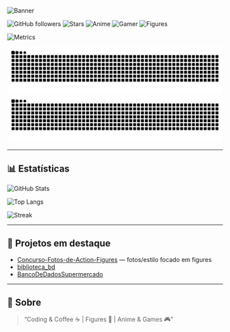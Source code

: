 ![Banner](https://pa1.narvii.com/6333/51f9d6a0e29c8f4ce73f5b80b8be0f3b0593136e_00.gif)

![GitHub followers](https://img.shields.io/github/followers/V1perzin?style=for-the-badge&logo=github)
![Stars](https://img.shields.io/github/stars/V1perzin?affiliations=OWNER&style=for-the-badge)
![Anime](https://img.shields.io/badge/Anime-❤-purple?style=for-the-badge)
![Gamer](https://img.shields.io/badge/Gamer-🎮-blue?style=for-the-badge)
![Figures](https://img.shields.io/badge/Figures-🤖-orange?style=for-the-badge)

![Metrics](https://raw.githubusercontent.com/V1perzin/V1perzin/main/metrics.svg)

<!-- Snake -->
![snake gif](https://raw.githubusercontent.com/V1perzin/V1perzin/output/snake.svg#gh-dark-mode-only)
![snake gif](https://raw.githubusercontent.com/V1perzin/V1perzin/output/snake-dark.svg#gh-light-mode-only)


---

## 📊 Estatísticas

<!-- Stats principais -->
![GitHub Stats](https://github-readme-stats.vercel.app/api?username=V1perzin&show_icons=true&theme=tokyonight&include_all_commits=true&count_private=true)

<!-- Linguagens mais usadas -->
![Top Langs](https://github-readme-stats.vercel.app/api/top-langs/?username=V1perzin&layout=compact&langs_count=8&theme=tokyonight)

<!-- Streak -->
![Streak](https://streak-stats.demolab.com/?user=V1perzin&theme=highcontrast)

---

## 🚀 Projetos em destaque
- [Concurso-Fotos-de-Action-Figures](https://github.com/V1perzin/Concurso-Fotos-de-Action-Figures) — fotos/estilo focado em figures
- [biblioteca_bd](https://github.com/V1perzin/biblioteca_bd)
- [BancoDeDadosSupermercado](https://github.com/V1perzin/BancoDeDadosSupermercado)

---

## 🧩 Sobre
> “Coding & Coffee ☕ | Figures 🤖 | Anime & Games 🎮”
